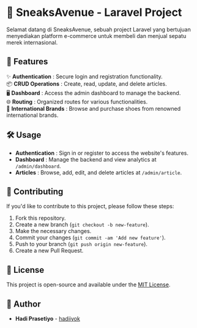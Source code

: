 # 🚀 SneaksAvenue - Laravel Project

Selamat datang di SneaksAvenue, sebuah project Laravel yang bertujuan menyediakan platform e-commerce untuk membeli dan menjual sepatu merek internasional.

## 🌟 Features

✨ **Authentication**       : Secure login and registration functionality.  
📦 **CRUD Operations**      : Create, read, update, and delete articles.  
🖥️ **Dashboard**            : Access the admin dashboard to manage the backend.  
🌐 **Routing**              : Organized routes for various functionalities.  
👟 **International Brands** : Browse and purchase shoes from renowned international brands.

## 🛠️ Usage

*   **Authentication** : Sign in or register to access the website's features.
*   **Dashboard**      : Manage the backend and view analytics at `/admin/dashboard`.
*   **Articles**       : Browse, add, edit, and delete articles at `/admin/article`.

## 🤝 Contributing

If you'd like to contribute to this project, please follow these steps:
1. Fork this repository.
2. Create a new branch (`git checkout -b new-feature`).
3. Make the necessary changes.
4. Commit your changes (`git commit -am 'Add new feature'`).
5. Push to your branch (`git push origin new-feature`).
6. Create a new Pull Request.

## 📜 License 
This project is open-source and available under the [MIT License](LICENSE).

## 👤 Author
- **Hadi Prasetiyo** - [hadiiyok](https://github.com/hadiprasetiyo)
